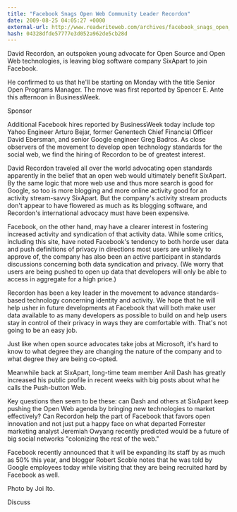 ```yaml
---
title: "Facebook Snags Open Web Community Leader Recordon"
date: 2009-08-25 04:05:27 +0000
external-url: http://www.readwriteweb.com/archives/facebook_snags_open_web_community_leader_recordon.php
hash: 04328dfde57777e3d052a962de5cb28d
---
```


David Recordon, an outspoken young advocate for Open Source and Open Web technologies, is leaving blog software company SixApart to join Facebook.  


He confirmed to us that he'll be starting on Monday with the title Senior Open Programs Manager.  The move was first reported by Spencer E. Ante this afternoon in BusinessWeek.

Sponsor


Additional Facebook hires reported by BusinessWeek today include top Yahoo Engineer Arturo Bejar, former Genentech Chief Financial Officer David Ebersman, and senior Google engineer Greg Badros.  As close observers of the movement to develop open technology standards for the social web, we find the hiring of Recordon to be of greatest interest.


David Recordon traveled all over the world advocating open standards apparently in the belief that an open web would ultimately benefit SixApart.  By the same logic that more web use and thus more search is good for Google, so too is more blogging and more online activity good for an activity stream-savvy SixApart.  But the company's activity stream products don't appear to have flowered as much as its blogging software, and Recordon's international advocacy must have been expensive.


Facebook, on the other hand, may have a clearer interest in fostering increased activity and syndication of that activity data.  While some critics, including this site, have noted Facebook's tendency to both horde user data and push definitions of privacy in directions most users are unlikely to approve of, the company has also been an active participant in standards discussions concerning both data syndication and privacy.  (We worry that users are being pushed to open up data that developers will only be able to access in aggregate for a high price.)


Recordon has been a key leader in the movement to advance standards-based technology concerning identity and activity.  We hope that he will help usher in future developments at Facebook that will both make user data available to as many developers as possible to build on and help users stay in control of their privacy in ways they are comfortable with.  That's not going to be an easy job.


Just like when open source advocates take jobs at Microsoft, it's hard to know to what degree they are changing the nature of the company and to what degree they are being co-opted.


Meanwhile back at SixApart, long-time team member Anil Dash has greatly increased his public profile in recent weeks with big posts about what he calls the Push-button Web.


Key questions then seem to be these:  can Dash and others at SixApart keep pushing the Open Web agenda by bringing new technologies to market effectively? Can Recordon help the part of Facebook that favors open innovation and not just put a happy face on what departed Forrester marketing analyst Jeremiah Owyang recently predicted would be a future of big social networks "colonizing the rest of the web."


Facebook recently announced that it will be expanding its staff by as much as 50% this year, and blogger Robert Scoble notes that he was told by Google employees today while visiting that they are being recruited hard by Facebook as well.


Photo by Joi Ito.

Discuss

        

